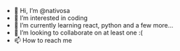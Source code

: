 - 👋 Hi, I’m @nativosa
- 👀 I’m interested in coding
- 🌱 I’m currently learning react, python and a few more...
- 💞️ I’m looking to collaborate on at least one :(
- 📫 How to reach me

<!---
nativosa/nativosa is a ✨ special ✨ repository because its `README.md` (this file) appears on your GitHub profile.
You can click the Preview link to take a look at your changes.
--->
